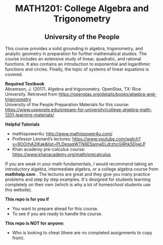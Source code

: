 <h1 align="center">MATH1201: College Algebra and Trigonometry</h1>
<h2 align="center">University of the People</h2>

This course provides a solid grounding in algebra, trigonometry, and analytic geometry in preparation for further mathematical studies. The course includes an extensive study of linear, quadratic, and rational functions. It also contains an introduction to exponential and logarithmic functions and circles. Finally, the topic of systems of linear equations is covered. 
<br />

<strong>Required Textbook</strong> <br />
Abramson, J. (2017). Algebra and trigonometry. OpenStax, TX: Rice University. Retrieved from https://openstax.org/details/books/algebra-and-trigonometry 
<br />
University of the People Preparation Materials for this course: https://www.uopeople.edu/prepare-for-university/college-algebra-math-1201-learning-materials/ 

<strong>Helpful Tutorials</strong>
- mathispower4u: http://www.mathispower4u.com/ 
- Professor Leonard’s lectures: https://www.youtube.com/watch?v=9OOrhA2iKak&list=PLDesaqWTN6ESsmwELdrzhcGiRhk5DjwLP 
- Khan academy pre-calculus course: https://www.khanacademy.org/math/precalculus 

If you are weak in your math fundamentals, I would recommend taking an introductory algebra, intermediate algebra, or a college algebra
course from <strong>mathhelp.com</strong> . The lectures are great and they give you many practice problems and step by step examples. It's designed for
students learning completely on their own (which is why a lot of homeschool students use this website).
<br />

<strong>This repo is for you if</strong>
- You want to prepare ahead for this course.
- To see if you are ready to handle the course.

<strong>This repo is NOT for anyone:</strong>
- Who is looking to cheat (there are no completed assignments to copy from).
